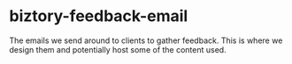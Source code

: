 # biztory-feedback-email
The emails we send around to clients to gather feedback. This is where we design them and potentially host some of the content used.
